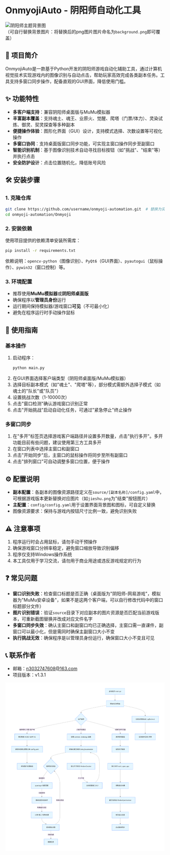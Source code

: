 # OnmyojiAuto - 阴阳师自动化工具

![阴阳师主题背景图](background.png)  
（可自行替换背景图片：将替换后的png图片图片命名为`background.png`即可覆盖）


## 📌 项目简介
OnmyojiAuto是一款基于Python开发的阴阳师游戏自动化辅助工具，通过计算机视觉技术实现游戏内的图像识别与自动点击，帮助玩家高效完成各类副本任务。工具支持多窗口同步操作，配备直观的GUI界面，降低使用门槛。


## ✨ 功能特性
- **多客户端支持**：兼容阴阳师桌面版与MuMu模拟器
- **丰富副本覆盖**：支持魂土、魂王、业原火、觉醒、爬塔（门票/体力）、灵染试炼、御灵、契灵探查等多种副本
- **便捷操作体验**：图形化界面（GUI）设计，支持模式选择、次数设置等可视化操作
- **多窗口协同**：支持桌面版窗口同步功能，可实现主窗口操作同步至副窗口
- **智能识别机制**：基于图像识别技术自动寻找目标按钮（如"挑战"、"结束"等）并执行点击
- **安全防护设计**：点击位置随机化，降低账号风险


## 🛠️ 安装步骤

### 1. 克隆仓库
```bash
git clone https://github.com/username/onmyoji-automation.git  # 替换为实际GitHub仓库地址
cd onmyoji-automation/Onmyoji
```

### 2. 安装依赖
使用项目提供的依赖清单安装所需库：
```bash
pip install -r requirements.txt
```
依赖说明：`opencv-python`（图像识别）、`PyQt6`（GUI界面）、`pyautogui`（鼠标操作）、`pywin32`（窗口控制）等。

### 3. 环境配置
- 推荐使用**MuMu模拟器**或**阴阳师桌面版**
- 确保程序以**管理员身份**运行
- 运行期间保持模拟器/游戏窗口**可见**（不可最小化）
- 避免在程序运行时手动操作鼠标


## 🚀 使用指南

### 基本操作
1. 启动程序：
   ```bash
   python main.py
   ```
2. 在GUI界面选择客户端类型（阴阳师桌面版/MuMu模拟器）
3. 选择目标副本模式（如"魂土"、"爬塔"等），部分模式需额外选择子模式（如魂土的"队长"或"队员"）
4. 设置挑战次数（1-10000次）
5. 点击"窗口检测"确认游戏窗口识别正常
6. 点击"开始挑战"启动自动化任务，可通过"紧急停止"终止操作


### 多窗口同步
1. 在"多开"标签页选择游戏客户端路径并设置多开数量，点击"执行多开"。多开功能目前有些问题，建议使用第三方工具多开
2. 在窗口列表中选择主窗口和副窗口
3. 点击"开始同步"后，主窗口的鼠标操作将同步至所有副窗口
4. 点击"排列窗口"可自动调整多窗口位置，便于操作


## ⚙️ 配置说明
- **副本配置**：各副本的图像资源路径定义在`source/[副本名称]/config.yaml`中，可根据游戏版本更新替换对应图片（如`jieshu.png`为"结束"按钮图片）
- **主配置**：`config/config.yaml`用于设置界面背景图和图标，可自定义替换
- 图像资源要求：保持与游戏内按钮尺寸比例一致，避免识别失败


## ⚠️ 注意事项
1. 程序运行时会占用鼠标，请勿手动干预操作
2. 确保游戏窗口分辨率稳定，避免窗口缩放导致识别偏移
3. 程序仅支持Windows操作系统
4. 本工具仅用于学习交流，请勿用于商业用途或违反游戏规定的行为


## ❓ 常见问题
- **窗口识别失败**：检查窗口标题是否正确（桌面版为"阴阳师-网易游戏"，模拟器为"MuMu安卓设备"，如果不是这两个客户端，可以自行修改代码中的窗口标题部分文件）
- **图片识别错误**：验证`source`目录下对应副本的图片资源是否匹配当前游戏版本，可重新截图替换并改成对应文件名字
- **多窗口同步失效**：确认主窗口和副窗口均已正确选择，主窗口需一直课件，副窗口可以最小化，但是需同时确保主副窗口大小不变
- **执行挑战无效**：确保程序是以管理员身份运行，确保窗口大小不变且可见

## 📞 联系作者
- 邮箱：n3032747608@163.com
- 项目版本：v1.3.1


![程序流程图](流程图.png)  
